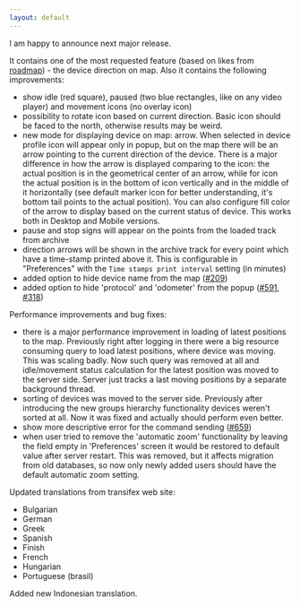 ```yaml
---
layout: default
---
```


I am happy to announce next major release. 

It contains one of the most requested feature (based on likes from [roadmap](/roadmap.html)) - the device direction on map. Also it contains the following improvements:

* show idle (red square), paused (two blue rectangles, like on any video player) and movement icons (no overlay icon)
* possibility to rotate icon based on current direction. Basic icon should be faced to the north, otherwise results may be weird.
* new mode for displaying device on map: arrow. When selected in device profile icon will appear only in popup, but on the map there will be an arrow pointing to the current direction of the device. There is a major difference in how the arrow is displayed comparing to the icon: the actual position is in the geometrical center of an arrow, while for icon the actual position is in the bottom of icon vertically and in the middle of it horizontally (see default marker icon for better understanding, it's bottom tail points to the actual position). You can also configure fill color of the arrow to display based on the current status of device. This works both in Desktop and Mobile versions.
* pause and stop signs will appear on the points from the loaded track from archive
* direction arrows will be shown in the archive track for every point which have a time-stamp printed above it. This is configurable in "Preferences" with the `Time stamps print interval` setting (in minutes)
* added option to hide device name from the map ([#209](https://github.com/vitalidze/traccar-web/issues/209))
* added option to hide 'protocol' and 'odometer' from the popup ([#591](https://github.com/vitalidze/traccar-web/issues/591), [#318](https://github.com/vitalidze/traccar-web/issues/318))

Performance improvements and bug fixes:

* there is a major performance improvement in loading of latest positions to the map. Previously right after logging in there were a big resource consuming query to load latest positions, where device was moving. This was scaling badly. Now such query was removed at all and idle/movement status calculation for the latest position was moved to the server side. Server just tracks a last moving positions by a separate background thread.
* sorting of devices was moved to the server side. Previously after introducing the new groups hierarchy functionality devices weren't sorted at all. Now it was fixed and actually should perform even better.
* show more descriptive error for the command sending ([#659](https://github.com/vitalidze/traccar-web/issues/659))
* when user tried to remove the 'automatic zoom' functionality by leaving the field empty in 'Preferences' screen it would be restored to default value after server restart. This was removed, but it affects migration from old databases, so now only newly added users should have the default automatic zoom setting.

Updated translations from transifex web site:

* Bulgarian
* German
* Greek
* Spanish
* Finish
* French
* Hungarian 
* Portuguese (brasil)

Added new Indonesian translation.